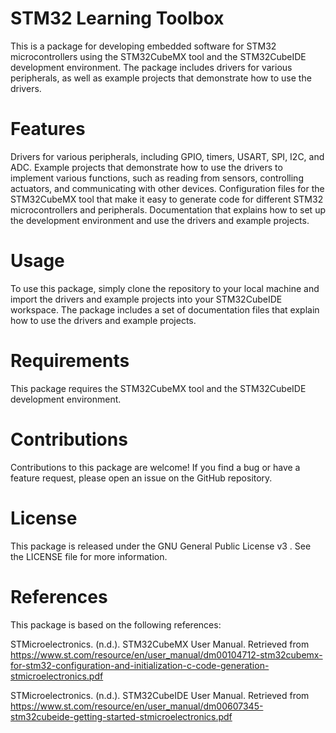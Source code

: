 # STM32 Learning Toolbox

This is a package for developing embedded software for STM32 microcontrollers using the STM32CubeMX tool and the STM32CubeIDE development environment. The package includes drivers for various peripherals, as well as example projects that demonstrate how to use the drivers.

# Features
Drivers for various peripherals, including GPIO, timers, USART, SPI, I2C, and ADC.
Example projects that demonstrate how to use the drivers to implement various functions, such as reading from sensors, controlling actuators, and communicating with other devices.
Configuration files for the STM32CubeMX tool that make it easy to generate code for different STM32 microcontrollers and peripherals.
Documentation that explains how to set up the development environment and use the drivers and example projects.
# Usage
To use this package, simply clone the repository to your local machine and import the drivers and example projects into your STM32CubeIDE workspace. The package includes a set of documentation files that explain how to use the drivers and example projects.

# Requirements
This package requires the STM32CubeMX tool and the STM32CubeIDE development environment.

# Contributions
Contributions to this package are welcome! If you find a bug or have a feature request, please open an issue on the GitHub repository.

# License
This package is released under the GNU General Public License v3 . See the LICENSE file for more information.

# References
This package is based on the following references:

STMicroelectronics. (n.d.). STM32CubeMX User Manual. Retrieved from https://www.st.com/resource/en/user_manual/dm00104712-stm32cubemx-for-stm32-configuration-and-initialization-c-code-generation-stmicroelectronics.pdf

STMicroelectronics. (n.d.). STM32CubeIDE User Manual. Retrieved from https://www.st.com/resource/en/user_manual/dm00607345-stm32cubeide-getting-started-stmicroelectronics.pdf
